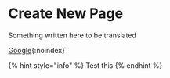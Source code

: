 # Create New Page

Something written here to be translated


[Google](https://www.google.com){:noindex}


{% hint style="info" %}
Test this&#x20;
{% endhint %}







